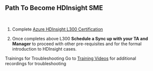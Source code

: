 ## Path To Become HDInsight SME
<br>

1) Complete [Azure HDInsight L300 Certification](https://ready.azurewebsites.net/csslearning/2196)

2) Once completes above L300 **Schedule a Sync up with your TA and Manager** to proceed with other pre-requisites and for the formal introduction to HDInsight cases.

Trainings for Troubleshooting
 Go to [Training Videos](https://supportability.visualstudio.com/AzureHDinsight/_wiki/wikis/AzureHDinsight/279621/Training-Videos) for additional recordings for troubleshooting
 
